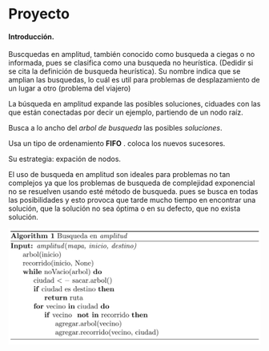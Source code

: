 # Proyecto
#### Introducción.
Buscquedas en amplitud, también conocido como busqueda a ciegas o no informada, pues se clasifica como una busqueda no heurística. (Dedidir si se cita la definición de busqueda heurística).
Su nombre indica que se amplian las busquedas, lo cuál es util para problemas de desplazamiento de un lugar a otro (problema del viajero) 

La búsqueda en amplitud expande las posibles soluciones, ciduades con las que están conectadas por decir un ejemplo, partiendo de un nodo raíz.

Busca a lo ancho del _arbol de busqueda_ las posibles _soluciones_.

Usa un tipo de ordenamiento **FIFO** . coloca los nuevos sucesores.

Su estrategia: expación de nodos. 

El uso de busqueda en amplitud son ideales para problemas no tan complejos ya que los problemas de busqueda de complejidad exponencial no se resuelven usando esté método de busqueda.
pues se busca en todas las posibilidades y esto provoca que tarde mucho tiempo en encontrar una solución, que la solución no sea óptima o en su defecto, que no exista solución.

![Imagen de algoritmo](algoritmo.png)
